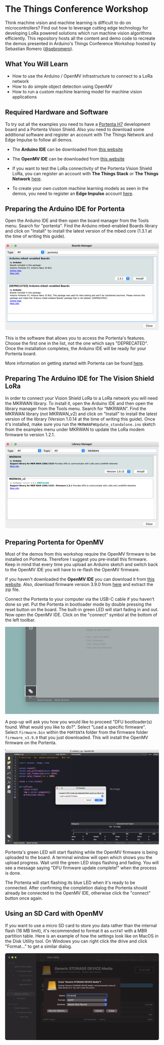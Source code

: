 # The Things Conference Workshop
Think machine vision and machine learning is difficult to do on microcontrollers? Find out how to leverage cutting edge technology for developing LoRa powered solutions which run machine vision algorithms efficiently.
This repository hosts all the content and demo code to recreate the demos presented in Arduino's Things Conference Workshop hosted by Sebastian Romero ([@sebromero](https://github.com/sebromero)).

## What You Will Learn
- How to use the Arduino / OpenMV infrastructure to connect to a LoRa network
- How to do simple object detection using OpenMV
- How to run a custom machine learning model for machine vision applications

## Required Hardware and Software
To try out all the examples you need to have a [Portenta H7](https://store.arduino.cc/portenta-h7) development board and a Portenta Vision Shield. Also you need to download some additional software and register an account with The Things Network and Edge Impulse to follow all demos.

- The **Arduino IDE** can be downloaded from [this website](https://www.arduino.cc/en/software)
- The **OpenMV IDE** can be downloaded from [this website](https://openmv.io/pages/download)

- If you want to test the LoRa connectivity of the Portenta Vision Shield LoRa, you can register an account with **The Things Stack** or **The Things Network** [here](https://account.thethingsnetwork.org/register).
- To create your own custom machine learning models as seen in the demos, you need to register an **Edge Impulse** account [here](https://studio.edgeimpulse.com/).

## Preparing the Arduino IDE for Portenta
Open the Arduino IDE and then open the board manager from the Tools menu. Search for "portenta". Find the Arduino mbed-enabled Boards library and click on "Install" to install the latest version of the mbed core (1.3.1 at the time of writing this guide). 

![](./documentation/arduino-ide-board-manager.png)

This is the software that allows you to access the Portenta's features. Choose the first one in the list, not the one which says "DEPRECATED". Once the installation completes, the Arduino IDE will be ready for your Portenta board.

More information on getting started with Portenta can be found [here](https://www.arduino.cc/pro/tutorials/portenta-h7/por-ard-gs).

## Preparing The Arduino IDE for The Vision Shield LoRa

In order to connect your Vision Shield LoRa to a LoRa network you will need the MKRWAN library. To install it, open the Arduino IDE and then open the library manager from the Tools menu. Search for "MKRWAN". Find the MKRWAN library (not MKRWAN_v2) and click on "Install" to install the latest version of the library (Version 1.0.14 at the time of writing this guide). Once it's installed, make sure you run the `MKRWANFWUpdate_standalone.ino` sketch from the examples menu under MKRWAN to update the LoRa modem firmware to version 1.2.1.

![](./documentation/arduino-ide-library-manager.png)

## Preparing Portenta for OpenMV
Most of the demos from this workshop require the OpenMV firmware to be installed on Portenta. Therefore I suggest you pre-install this firmware. Keep in mind that every time you upload an Arduino sketch and switch back to the OpenMV IDE you will have to re-flash the OpenMV firmware.

If you haven't downloaded the **OpenMV IDE** you can download it from [this website](https://openmv.io/pages/download). Also, download firmware version 3.9.0 from [here](https://github.com/openmv/openmv/releases/download/v3.9.0/firmware_v3.9.0.zip) and extract the zip file.

Connect the Portenta to your computer via the USB-C cable if you haven't done so yet. Put the Portenta in bootloader mode by double pressing the reset button on the board. The built-in green LED will start fading in and out. Now open the OpenMV IDE. Click on the "connect" symbol at the bottom of the left toolbar. 

![Click the connect button to attach the Portenta to the OpenMV IDE](documentation/por_openmv_click_connect.png)

A pop-up will ask you how you would like to proceed "DFU bootloader(s) found. What would you like to do?". Select "Load a specific firmware". Select `firmware.bin` within the `PORTENTA` folder from the firmware folder `firmware_v3.9.0` that you just downloaded. This will install the OpenMV firmware on the Portenta. 

![Install the latest version of the OpenMV firmware](documentation/por_openmv_reset_firmware.png)

Portenta's green LED will start flashing while the OpenMV firmware is being uploaded to the board. A terminal window will open which shows you the upload progress. Wait until the green LED stops flashing and fading. You will see a message saying "DFU firmware update complete!" when the process is done.

The Portenta will start flashing its blue LED when it's ready to be connected. After confirming the completion dialog the Portenta should already be connected to the OpenMV IDE, otherwise click the "connect" button once again.

## Using an SD Card with OpenMV

If you want to use a micro SD card to store you data rather than the internal flash (16 MB limit), it's recommended to format it as `extFAT` with a MBR partition table. Here is an example of how the settings look like on MacOS in the Disk Utility tool. On Windows you can right click the drive and click "Format..." to get a similar dialog.

![](./documentation/openmv-sd-format.png)